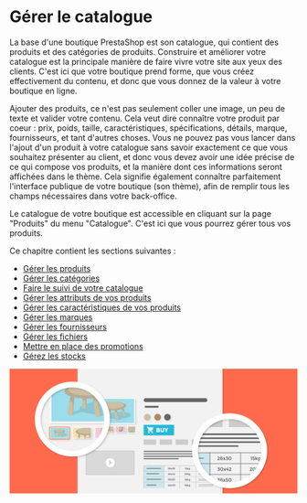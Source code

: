 # Gérer le catalogue

La base d'une boutique PrestaShop est son catalogue, qui contient des produits et des catégories de produits. Construire et améliorer votre catalogue est la principale manière de faire vivre votre site aux yeux des clients. C'est ici que votre boutique prend forme, que vous créez effectivement du contenu, et donc que vous donnez de la valeur à votre boutique en ligne.

Ajouter des produits, ce n'est pas seulement coller une image, un peu de texte et valider votre contenu. Cela veut dire connaître votre produit par coeur : prix, poids, taille, caractéristiques, spécifications, détails, marque, fournisseurs, et tant d'autres choses. Vous ne pouvez pas vous lancer dans l'ajout d'un produit à votre catalogue sans savoir exactement ce que vous souhaitez présenter au client, et donc vous devez avoir une idée précise de ce qui compose vos produits, et la manière dont ces informations seront affichées dans le thème. Cela signifie également connaître parfaitement l'interface publique de votre boutique \(son thème\), afin de remplir tous les champs nécessaires dans votre back-office.

Le catalogue de votre boutique est accessible en cliquant sur la page "Produits" du menu "Catalogue". C'est ici que vous pourrez gérer tous vos produits.

Ce chapitre contient les sections suivantes :

* [Gérer les produits](gerer-les-produits.md)
* [Gérer les catégories](gerer-les-categories.md)
* [Faire le suivi de votre catalogue](faire-le-suivi-de-votre-catalogue.md)
* [Gérer les attributs de vos produits](gerer-les-attributs-de-vos-produits.md)
* [Gérer les caractéristiques de vos produits](gerer-les-caracteristiques-de-vos-produits.md)
* [Gérer les marques](gerer-les-marques.md)
* [Gérer les fournisseurs](gerer-les-fournisseurs.md)
* [Gérer les fichiers](gerer-les-fichiers.md)
* [Mettre en place des promotions](mettre-en-place-des-promotions/)
* [Gérez les stocks](gerez-les-stocks/)

![](../../../.gitbook/assets/51839831.png)

